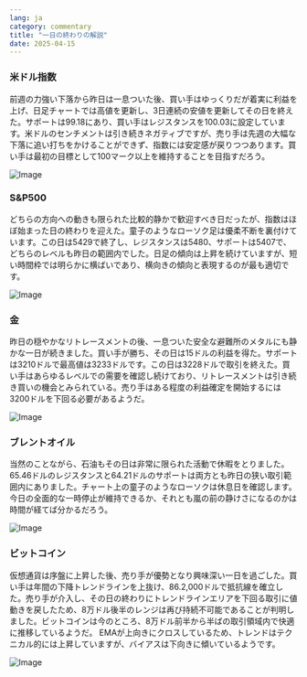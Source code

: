 ```yaml
---
lang: ja
category: commentary
title: "一日の終わりの解説"
date: 2025-04-15
---
```


### 米ドル指数

前週の力強い下落から昨日は一息ついた後、買い手はゆっくりだが着実に利益を上げ、日足チャートでは高値を更新し、3日連続の安値を更新してその日を終えた。サポートは99.18にあり、買い手はレジスタンスを100.03に設定しています。米ドルのセンチメントは引き続きネガティブですが、売り手は先週の大幅な下落に追い打ちをかけることができず、指数には安定感が戻りつつあります。買い手は最初の目標として100マーク以上を維持することを目指すだろう。

![Image](https://markleighedu.github.io/img/Apr-2025/15-Apr-2025/usdindex.jpg)

### S&P500

どちらの方向への動きも限られた比較的静かで歓迎すべき日だったが、指数はほぼ始まった日の終わりを迎えた。童子のようなローソク足は優柔不断を裏付けています。この日は5429で終了し、レジスタンスは5480、サポートは5407で、どちらのレベルも昨日の範囲内でした。日足の傾向は上昇を続けていますが、短い時間枠では明らかに横ばいであり、横向きの傾向と表現するのが最も適切です。

![Image](https://markleighedu.github.io/img/Apr-2025/15-Apr-2025/sp500.jpg)

### 金

昨日の穏やかなリトレースメントの後、一息ついた安全な避難所のメタルにも静かな一日が続きました。買い手が勝ち、その日は15ドルの利益を得た。サポートは3210ドルで最高値は3233ドルです。この日は3228ドルで取引を終えた。買い手はあらゆるレベルでの需要を確認し続けており、リトレースメントは引き続き買いの機会とみられている。売り手はある程度の利益確定を開始するには3200ドルを下回る必要があるようだ。

![Image](https://markleighedu.github.io/img/Apr-2025/15-Apr-2025/gold.jpg)

### ブレントオイル

当然のことながら、石油もその日は非常に限られた活動で休暇をとりました。 65.46ドルのレジスタンスと64.21ドルのサポートは両方とも昨日の狭い取引範囲内にありました。チャート上の童子のようなローソクは休息日を確認します。今日の全面的な一時停止が維持できるか、それとも嵐の前の静けさになるのかは時間が経てば分かるだろう。

![Image](https://markleighedu.github.io/img/Apr-2025/15-Apr-2025/brentoil.jpg)

### ビットコイン

仮想通貨は序盤に上昇した後、売り手が優勢となり興味深い一日を過ごした。買い手は年間の下降トレンドラインを上抜け、86.2,000ドルで抵抗線を確立した。売り手が介入し、その日の終わりにトレンドラインエリアを下回る取引に値動きを戻したため、8万ドル後半のレンジは再び持続不可能であることが判明しました。ビットコインは今のところ、8万ドル前半から半ばの取引領域内で快適に推移しているようだ。 EMAが上向きにクロスしているため、トレンドはテクニカル的には上昇していますが、バイアスは下向きに傾いているようです。 

![Image](https://markleighedu.github.io/img/Apr-2025/15-Apr-2025/bitcoin.jpg)


